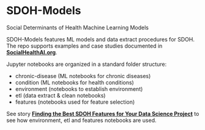 # SDOH-Models
Social Determinants of Health Machine Learning Models

SDOH-Models features ML models and data extract procedures for SDOH. The repo supports examples
and case studies documented in __[SocialHealthAI.org](http://socialhealthai.org)__.

Jupyter notebooks are organized in a standard folder structure:
- chronic-disease (ML notebooks for chronic diseases)
- condition (ML notebooks for health conditions)
- environment (notebooks to establish environment)
- etl (data extract & clean notebooks)
- features (notebooks used for feature selection)

See story __[Finding the Best SDOH Features for Your Data Science Project](http://socialhealthai.org/ai-solutions/finding-the-best-sdoh-features-for-your-data-science-project/)__ 
to see how environment, etl and features notebooks are used.

